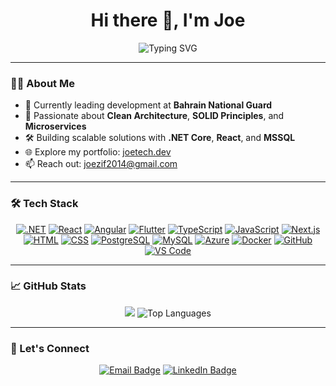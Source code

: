 <h1 align="center">Hi there 👋, I'm Joe</h1>

<p align="center">
  <img src="https://readme-typing-svg.herokuapp.com?font=Fira+Code&duration=2000&pause=1000&center=true&vCenter=true&width=435&lines=Senior+Full+Stack+Engineer;Team+Lead+%7C+.NET+%7C+React;Microservices+%7C+Clean+Architecture;Open+to+Collaborations+%26+Mentorship" alt="Typing SVG" />
</p>

---

### 🧑‍💻 About Me

- 🔭 Currently leading development at **Bahrain National Guard**
- 🧠 Passionate about **Clean Architecture**, **SOLID Principles**, and **Microservices**
- 🛠️ Building scalable solutions with **.NET Core**, **React**, and **MSSQL**
- 🌐 Explore my portfolio: [joetech.dev](https://www.joetech.dev/)
- 📫 Reach out: [joezif2014@gmail.com](mailto:joezif2014@gmail.com)

---

### 🛠️ Tech Stack

<p align="center">
  <a href="https://dotnet.microsoft.com/" target="_blank"><img src="https://skillicons.dev/icons?i=dotnet" alt=".NET" /></a>
  <a href="https://react.dev/" target="_blank"><img src="https://skillicons.dev/icons?i=react" alt="React" /></a>
  <a href="https://angular.io/" target="_blank"><img src="https://skillicons.dev/icons?i=angular" alt="Angular" /></a>
  <a href="https://flutter.dev/" target="_blank"><img src="https://skillicons.dev/icons?i=flutter" alt="Flutter" /></a>
  <a href="https://www.typescriptlang.org/" target="_blank"><img src="https://skillicons.dev/icons?i=ts" alt="TypeScript" /></a>
  <a href="https://developer.mozilla.org/en-US/docs/Web/JavaScript" target="_blank"><img src="https://skillicons.dev/icons?i=js" alt="JavaScript" /></a>
  <a href="https://nextjs.org/" target="_blank"><img src="https://skillicons.dev/icons?i=nextjs" alt="Next.js" /></a>
  <a href="https://developer.mozilla.org/en-US/docs/Web/HTML" target="_blank"><img src="https://skillicons.dev/icons?i=html" alt="HTML" /></a>
  <a href="https://developer.mozilla.org/en-US/docs/Web/CSS" target="_blank"><img src="https://skillicons.dev/icons?i=css" alt="CSS" /></a>
  <a href="https://www.postgresql.org/" target="_blank"><img src="https://skillicons.dev/icons?i=postgres" alt="PostgreSQL" /></a>
  <a href="https://www.mysql.com/" target="_blank"><img src="https://skillicons.dev/icons?i=mysql" alt="MySQL" /></a>
  <a href="https://azure.microsoft.com/" target="_blank"><img src="https://skillicons.dev/icons?i=azure" alt="Azure" /></a>
  <a href="https://www.docker.com/" target="_blank"><img src="https://skillicons.dev/icons?i=docker" alt="Docker" /></a>
  <a href="https://github.com/" target="_blank"><img src="https://skillicons.dev/icons?i=github" alt="GitHub" /></a>
  <a href="https://code.visualstudio.com/" target="_blank"><img src="https://skillicons.dev/icons?i=vscode" alt="VS Code" /></a>
</p>

---

### 📈 GitHub Stats

<p align="center">
  <img src="https://github-readme-stats.vercel.app/api?username=JoEz89&show_icons=true&theme=github_dark&count_private=true" />
  <img src="https://github-readme-stats.vercel.app/api/top-langs/?username=JoEz89&layout=compact&theme=github_dark" alt="Top Languages" />
</p>

---

### 🤝 Let's Connect

<p align="center">
  <a href="mailto:joezif2014@gmail.com"><img src="https://img.shields.io/badge/email-D14836?style=for-the-badge&logo=gmail&logoColor=white" alt="Email Badge" /></a>
  <a href="https://www.linkedin.com/in/yousif-elhassan-3345479a/"><img src="https://img.shields.io/badge/linkedin-0A66C2?style=for-the-badge&logo=linkedin&logoColor=white" alt="LinkedIn Badge" /></a>
</p>
